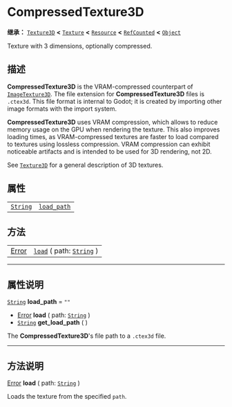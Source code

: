 <!-- ⚠ 请勿编辑本文件 ⚠ -->
<!-- 本文档使用脚本从 WeDot 引擎源码仓库生成。 -->
<!-- 生成脚本：https://github.com/WeDot-Engine/WeDot/tree/4.3/doc/tools/make_md.py； -->
<!-- 原文件：https://github.com/WeDot-Engine/WeDot/tree/4.3/doc/classes/CompressedTexture3D.xml。 -->

<div id="_class_compressedtexture3d"></div>

# CompressedTexture3D

**继承：** [`Texture3D`](class_texture3d.md) **<** [`Texture`](class_texture.md) **<** [`Resource`](class_resource.md) **<** [`RefCounted`](class_refcounted.md) **<** [`Object`](class_object.md)

Texture with 3 dimensions, optionally compressed.

## 描述

**CompressedTexture3D** is the VRAM-compressed counterpart of [`ImageTexture3D`](class_imagetexture3d.md). The file extension for **CompressedTexture3D** files is `.ctex3d`. This file format is internal to Godot; it is created by importing other image formats with the import system.

 **CompressedTexture3D** uses VRAM compression, which allows to reduce memory usage on the GPU when rendering the texture. This also improves loading times, as VRAM-compressed textures are faster to load compared to textures using lossless compression. VRAM compression can exhibit noticeable artifacts and is intended to be used for 3D rendering, not 2D.

See [`Texture3D`](class_texture3d.md) for a general description of 3D textures.

## 属性

|||
|:-:|:--|
| [`String`](class_string.md) | [`load_path`](#class_compressedtexture3d_property_load_path) | ``""`` |

## 方法

|||
|:-:|:--|
| [Error](#enum_@globalscope_error) | [`load`](class_compressedtexture3dmd#class_compressedtexture3d_method_load) ( path: [`String`](class_string.md) ) |

<!-- rst-class:: classref-section-separator -->

---

## 属性说明

<div id="_class_compressedtexture3d_property_load_path"></div>

[`String`](class_string.md) **load_path** = ``""`` <div id="class_compressedtexture3d_property_load_path"></div>

- [Error](#enum_@globalscope_error) **load** ( path: [`String`](class_string.md) )
- [`String`](class_string.md) **get_load_path** ( )

The **CompressedTexture3D**'s file path to a `.ctex3d` file.

<!-- rst-class:: classref-section-separator -->

---

## 方法说明

<div id="_class_compressedtexture3d_method_load"></div>

[Error](#enum_@globalscope_error) **load** ( path: [`String`](class_string.md) )<div id="class_compressedtexture3d_method_load"></div>

Loads the texture from the specified `path`.

[^virtual]: 本方法通常需要用户覆盖才能生效。
[^const]: 本方法无副作用，不会修改该实例的任何成员变量。
[^vararg]: 本方法除了能接受在此处描述的参数外，还能够继续接受任意数量的参数。
[^constructor]: 本方法用于构造某个类型。
[^static]: 调用本方法无需实例，可直接使用类名进行调用。
[^operator]: 本方法描述的是使用本类型作为左操作数的有效运算符。
[^bitfield]: 这个值是由下列位标志构成位掩码的整数。
[^void]: 无返回值。
